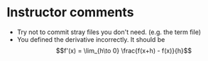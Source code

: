 # Instructor comments

 - Try not to commit stray files you don't need. (e.g. the term file)
 - You defined the derivative incorrectly. It should be $$f'(x) = \lim_{h\to 0} \frac{f(x+h) - f(x)}{h}$$
